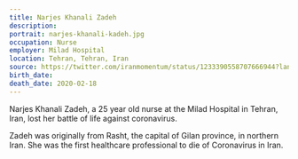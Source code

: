 ```yaml
---
title: Narjes Khanali Zadeh
description: 
portrait: narjes-khanali-kadeh.jpg
occupation: Nurse
employer: Milad Hospital
location: Tehran, Tehran, Iran
source: https://twitter.com/iranmomentum/status/1233390558707666944?lang=en, https://www.facebook.com/permalink.php?, https://twitter.com/irannw/status/1232666482338779139?lang=enid=102118224771166&story_fbid=102184081431247
birth_date: 
death_date: 2020-02-18
---
```


Narjes Khanali Zadeh, a 25 year old nurse at the Milad Hospital in Tehran, Iran, lost her battle of life against coronavirus.

Zadeh was originally from Rasht, the capital of Gilan province, in northern Iran. She was the first healthcare professional to die of Coronavirus in Iran.